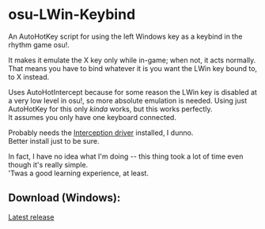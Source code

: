 # osu-LWin-Keybind
An AutoHotKey script for using the left Windows key as a keybind in the rhythm game osu!.

It makes it emulate the X key only while in-game; when not, it acts normally.  
That means you have to bind whatever it is you want the LWin key bound to, to X instead.  

Uses AutoHotIntercept because for some reason the LWin key is disabled at a very low level in osu!, so more absolute emulation is needed. 
Using just AutoHotKey for this only <i>kinda</i> works, but this works perfectly.  
It assumes you only have one keyboard connected.

Probably needs the <a href="http://www.oblita.com/interception">Interception driver</a> installed, I dunno.  
Better install just to be sure.

In fact, I have no idea what I'm doing -- this thing took a lot of time even though it's really simple.  
'Twas a good learning experience, at least.


## Download (Windows):
<a href="https://github.com/Calmoon/osu-LWin-Keybind/releases/latest/download/osu.LWin.Keybind.exe">Latest release</a>

